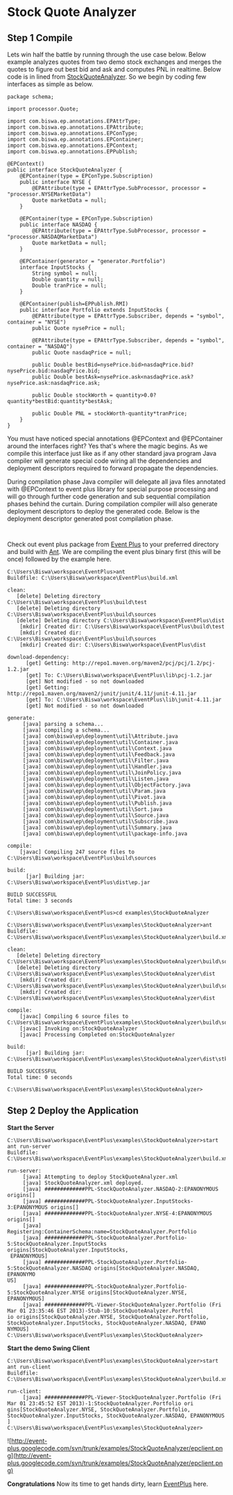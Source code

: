 # Stock Quote Analyzer #

## Step 1 Compile ##
Lets win half the battle by running through the use case below. Below example analyzes quotes from two demo stock exchanges and merges the quotes to figure out best bid and ask and computes PNL in realtime.
Below code is in lined from [StockQuoteAnalyzer](http://event-plus.googlecode.com/svn/trunk/examples/StockQuoteAnalyzer).
So we begin by coding few interfaces as simple as below.

```
package schema;

import processor.Quote;

import com.biswa.ep.annotations.EPAttrType;
import com.biswa.ep.annotations.EPAttribute;
import com.biswa.ep.annotations.EPConType;
import com.biswa.ep.annotations.EPContainer;
import com.biswa.ep.annotations.EPContext;
import com.biswa.ep.annotations.EPPublish;

@EPContext()
public interface StockQuoteAnalyzer {
	@EPContainer(type = EPConType.Subscription)
	public interface NYSE {
		@EPAttribute(type = EPAttrType.SubProcessor, processor = "processor.NYSEMarketData")
		Quote marketData = null; 
	}

	@EPContainer(type = EPConType.Subscription)
	public interface NASDAQ {
		@EPAttribute(type = EPAttrType.SubProcessor, processor = "processor.NASDAQMarketData")
		Quote marketData = null;
	}

	@EPContainer(generator = "generator.Portfolio")
	interface InputStocks {
		String symbol = null;
		Double quantity = null;
		Double tranPrice = null;
	}

	@EPContainer(publish=EPPublish.RMI)
	public interface Portfolio extends InputStocks {
		@EPAttribute(type = EPAttrType.Subscriber, depends = "symbol", container = "NYSE")
		public Quote nysePrice = null;
		
		@EPAttribute(type = EPAttrType.Subscriber, depends = "symbol", container = "NASDAQ")
		public Quote nasdaqPrice = null;
		
		public Double bestBid=nysePrice.bid>nasdaqPrice.bid?nysePrice.bid:nasdaqPrice.bid;
		public Double bestAsk=nysePrice.ask<nasdaqPrice.ask?nysePrice.ask:nasdaqPrice.ask;
		
		public Double stockWorth = quantity>0.0?quantity*bestBid:quantity*bestAsk;
		
		public Double PNL = stockWorth-quantity*tranPrice; 
	}
}

```

You must have noticed special annotations @EPContext and @EPContainer around the interfaces right? Yes that's where the magic begins. As we compile this interface just like as if any other standard java program Java compiler will generate special code wiring all the dependencies and deployment descriptors required to forward propagate the dependencies.

During compilation phase Java compiler will delegate all java files annotated with @EPContext to event plus library for special purpose processing and will go through further code generation and sub sequential compilation phases behind the curtain. During compilation compiler will also generate deployment descriptors to deploy the generated code. Below is the deployment descriptor generated post compilation phase.

```xml

```
<?xml version='1.0'?>
<Context name='StockQuoteAnalyzer' xmlns='http://code.google.com/p/event-plus'>
	<Container type='Subscription' name='NYSE'>
		<Publish method='LOCAL' />
		<Attribute className='epimpl.schema.StockQuoteAnalyzer$NYSE$marketData' />
	</Container>
	<Container type='Subscription' name='NASDAQ'>
		<Publish method='LOCAL' />
		<Attribute className='epimpl.schema.StockQuoteAnalyzer$NASDAQ$marketData' />
	</Container>
	<Container type='Basic' name='InputStocks'>
		<Publish method='LOCAL' />
		<Attribute className='epimpl.schema.StockQuoteAnalyzer$InputStocks$symbol' />
		<Attribute className='epimpl.schema.StockQuoteAnalyzer$InputStocks$quantity' />
		<Attribute className='epimpl.schema.StockQuoteAnalyzer$InputStocks$tranPrice' />
		<Source className='epimpl.schema.StockQuoteAnalyzer$InputStocks$Inlet' />
	</Container>
	<Container type='Basic' name='Portfolio'>
		<Publish method='RMI' />
		<Listen container='InputStocks' context='StockQuoteAnalyzer' method='LOCAL' />
		<Attribute className='epimpl.schema.StockQuoteAnalyzer$Portfolio$nysePrice' />
		<Listen container='NYSE' context='StockQuoteAnalyzer' method='LOCAL' />
		<Feedback container='NYSE' context='StockQuoteAnalyzer' method='LOCAL' />
		<Subscribe container='NYSE' context='StockQuoteAnalyzer' method='LOCAL' depends='symbol' response='nysePrice' />
		<Attribute className='epimpl.schema.StockQuoteAnalyzer$Portfolio$nasdaqPrice' />
		<Listen container='NASDAQ' context='StockQuoteAnalyzer' method='LOCAL' />
		<Feedback container='NASDAQ' context='StockQuoteAnalyzer' method='LOCAL' />
		<Subscribe container='NASDAQ' context='StockQuoteAnalyzer' method='LOCAL' depends='symbol' response='nasdaqPrice' />
		<Attribute className='epimpl.schema.StockQuoteAnalyzer$Portfolio$bestBid' />
		<Attribute className='epimpl.schema.StockQuoteAnalyzer$Portfolio$bestAsk' />
		<Attribute className='epimpl.schema.StockQuoteAnalyzer$Portfolio$stockWorth' />
		<Attribute className='epimpl.schema.StockQuoteAnalyzer$Portfolio$PNL' />
	</Container>
</Context>

```
```


Check out event plus package from [Event Plus](http://event-plus.googlecode.com/svn/trunk/) to your preferred directory and build with
[Ant](http://ant.apache.org/). We are compiling the event plus binary first (this will be once) followed by the example here.

```
C:\Users\Biswa\workspace\EventPlus>ant
Buildfile: C:\Users\Biswa\workspace\EventPlus\build.xml

clean:
   [delete] Deleting directory C:\Users\Biswa\workspace\EventPlus\build\test
   [delete] Deleting directory C:\Users\Biswa\workspace\EventPlus\build\sources
   [delete] Deleting directory C:\Users\Biswa\workspace\EventPlus\dist
    [mkdir] Created dir: C:\Users\Biswa\workspace\EventPlus\build\test
    [mkdir] Created dir: C:\Users\Biswa\workspace\EventPlus\build\sources
    [mkdir] Created dir: C:\Users\Biswa\workspace\EventPlus\dist

download-dependency:
      [get] Getting: http://repo1.maven.org/maven2/pcj/pcj/1.2/pcj-1.2.jar
      [get] To: C:\Users\Biswa\workspace\EventPlus\lib\pcj-1.2.jar
      [get] Not modified - so not downloaded
      [get] Getting: http://repo1.maven.org/maven2/junit/junit/4.11/junit-4.11.jar
      [get] To: C:\Users\Biswa\workspace\EventPlus\lib\junit-4.11.jar
      [get] Not modified - so not downloaded

generate:
     [java] parsing a schema...
     [java] compiling a schema...
     [java] com\biswa\ep\deployment\util\Attribute.java
     [java] com\biswa\ep\deployment\util\Container.java
     [java] com\biswa\ep\deployment\util\Context.java
     [java] com\biswa\ep\deployment\util\Feedback.java
     [java] com\biswa\ep\deployment\util\Filter.java
     [java] com\biswa\ep\deployment\util\Handler.java
     [java] com\biswa\ep\deployment\util\JoinPolicy.java
     [java] com\biswa\ep\deployment\util\Listen.java
     [java] com\biswa\ep\deployment\util\ObjectFactory.java
     [java] com\biswa\ep\deployment\util\Param.java
     [java] com\biswa\ep\deployment\util\Pivot.java
     [java] com\biswa\ep\deployment\util\Publish.java
     [java] com\biswa\ep\deployment\util\Sort.java
     [java] com\biswa\ep\deployment\util\Source.java
     [java] com\biswa\ep\deployment\util\Subscribe.java
     [java] com\biswa\ep\deployment\util\Summary.java
     [java] com\biswa\ep\deployment\util\package-info.java

compile:
    [javac] Compiling 247 source files to C:\Users\Biswa\workspace\EventPlus\build\sources

build:
      [jar] Building jar: C:\Users\Biswa\workspace\EventPlus\dist\ep.jar

BUILD SUCCESSFUL
Total time: 3 seconds

C:\Users\Biswa\workspace\EventPlus>cd examples\StockQuoteAnalyzer

C:\Users\Biswa\workspace\EventPlus\examples\StockQuoteAnalyzer>ant
Buildfile: C:\Users\Biswa\workspace\EventPlus\examples\StockQuoteAnalyzer\build.xml

clean:
   [delete] Deleting directory C:\Users\Biswa\workspace\EventPlus\examples\StockQuoteAnalyzer\build\sources
   [delete] Deleting directory C:\Users\Biswa\workspace\EventPlus\examples\StockQuoteAnalyzer\dist
    [mkdir] Created dir: C:\Users\Biswa\workspace\EventPlus\examples\StockQuoteAnalyzer\build\sources
    [mkdir] Created dir: C:\Users\Biswa\workspace\EventPlus\examples\StockQuoteAnalyzer\dist

compile:
    [javac] Compiling 6 source files to C:\Users\Biswa\workspace\EventPlus\examples\StockQuoteAnalyzer\build\sources
    [javac] Invoking on:StockQuoteAnalyzer
    [javac] Processing Completed on:StockQuoteAnalyzer

build:
      [jar] Building jar: C:\Users\Biswa\workspace\EventPlus\examples\StockQuoteAnalyzer\dist\stk_quote.jar

BUILD SUCCESSFUL
Total time: 0 seconds

C:\Users\Biswa\workspace\EventPlus\examples\StockQuoteAnalyzer>
```



## Step 2 Deploy the Application ##
**Start the Server**
```
C:\Users\Biswa\workspace\EventPlus\examples\StockQuoteAnalyzer>start ant run-server
Buildfile: C:\Users\Biswa\workspace\EventPlus\examples\StockQuoteAnalyzer\build.xml

run-server:
     [java] Attempting to deploy StockQuoteAnalyzer.xml
     [java] StockQuoteAnalyzer.xml deployed.
     [java] #############PPL-StockQuoteAnalyzer.NASDAQ-2:EPANONYMOUS origins[]
     [java] #############PPL-StockQuoteAnalyzer.InputStocks-3:EPANONYMOUS origins[]
     [java] #############PPL-StockQuoteAnalyzer.NYSE-4:EPANONYMOUS origins[]
     [java] Registering:ContainerSchema:name=StockQuoteAnalyzer.Portfolio
     [java] #############PPL-StockQuoteAnalyzer.Portfolio-5:StockQuoteAnalyzer.InputStocks origins[StockQuoteAnalyzer.InputStocks,
 EPANONYMOUS]
     [java] #############PPL-StockQuoteAnalyzer.Portfolio-5:StockQuoteAnalyzer.NASDAQ origins[StockQuoteAnalyzer.NASDAQ, EPANONYMO
US]
     [java] #############PPL-StockQuoteAnalyzer.Portfolio-5:StockQuoteAnalyzer.NYSE origins[StockQuoteAnalyzer.NYSE, EPANONYMOUS]
     [java] #############PPL-Viewer-StockQuoteAnalyzer.Portfolio (Fri Mar 01 23:35:46 EST 2013)-Stub-10:StockQuoteAnalyzer.Portfol
io origins[StockQuoteAnalyzer.NYSE, StockQuoteAnalyzer.Portfolio, StockQuoteAnalyzer.InputStocks, StockQuoteAnalyzer.NASDAQ, EPANO
NYMOUS]
C:\Users\Biswa\workspace\EventPlus\examples\StockQuoteAnalyzer>
```

**Start the demo Swing Client**
```
C:\Users\Biswa\workspace\EventPlus\examples\StockQuoteAnalyzer>start ant run-client
Buildfile: C:\Users\Biswa\workspace\EventPlus\examples\StockQuoteAnalyzer\build.xml

run-client:
     [java] #############PPL-Viewer-StockQuoteAnalyzer.Portfolio (Fri Mar 01 23:45:52 EST 2013)-1:StockQuoteAnalyzer.Portfolio ori
gins[StockQuoteAnalyzer.NYSE, StockQuoteAnalyzer.Portfolio, StockQuoteAnalyzer.InputStocks, StockQuoteAnalyzer.NASDAQ, EPANONYMOUS
]
C:\Users\Biswa\workspace\EventPlus\examples\StockQuoteAnalyzer>
```
![http://event-plus.googlecode.com/svn/trunk/examples/StockQuoteAnalyzer/epclient.png](http://event-plus.googlecode.com/svn/trunk/examples/StockQuoteAnalyzer/epclient.png)

**Congratulations** Now its time to get hands dirty, learn [EventPlus](EPLanguage.md) here.